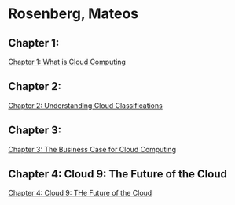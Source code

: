 # Rosenberg, Mateos

## Chapter 1:
[Chapter 1: What is Cloud Computing](../Books/1_1_Chapter_1.md)

## Chapter 2:
[Chapter 2: Understanding Cloud Classifications](../Books/1_2_Chapter_2.md)

## Chapter 3:
[Chapter 3: The Business Case for Cloud Computing](../Books/1_3_Chapter_3.md)

## Chapter 4: Cloud 9: The Future of the Cloud
[Chapter 4: Cloud 9: THe Future of the Cloud](../Books/1_4_Chapter_4.md)
